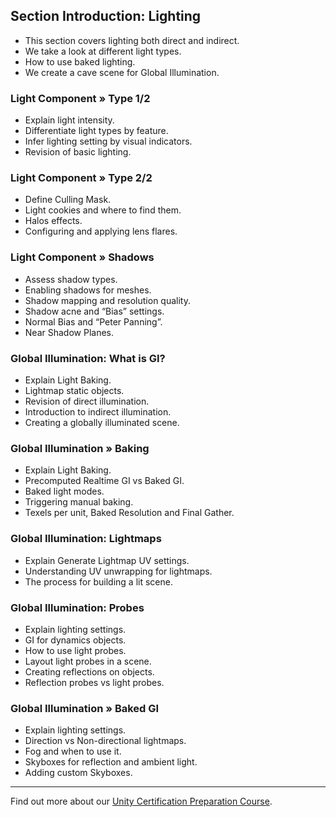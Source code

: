## Section Introduction: Lighting ###

+ This section covers lighting both direct and indirect.
+ We take a look at different light types.
+ How to use baked lighting.
+ We create a cave scene for Global Illumination.

### Light Component » Type 1/2 ###

+ Explain light intensity.
+ Differentiate light types by feature.
+ Infer lighting setting by visual indicators.
+ Revision of basic lighting.

### Light Component » Type 2/2 ###

+ Define Culling Mask.
+ Light cookies and where to find them.
+ Halos effects.
+ Configuring and applying lens flares.

### Light Component » Shadows ###

+ Assess shadow types.
+ Enabling shadows for meshes.
+ Shadow mapping and resolution quality.
+ Shadow acne and “Bias” settings.
+ Normal Bias and “Peter Panning”.
+ Near Shadow Planes.

### Global Illumination: What is GI? ###

+ Explain Light Baking.
+ Lightmap static objects.
+ Revision of direct illumination.
+ Introduction to indirect illumination.
+ Creating a globally illuminated scene.

### Global Illumination » Baking ###

+ Explain Light Baking.
+ Precomputed Realtime GI vs Baked GI.
+ Baked light modes.
+ Triggering manual baking.
+ Texels per unit, Baked Resolution and Final Gather.

### Global Illumination: Lightmaps ###

+ Explain Generate Lightmap UV settings.
+ Understanding UV unwrapping for lightmaps.
+ The process for building a lit scene.

### Global Illumination: Probes ###

+ Explain lighting settings.
+ GI for dynamics objects.
+ How to use light probes.
+ Layout light probes in a scene.
+ Creating reflections on objects.
+ Reflection probes vs light probes.

### Global Illumination » Baked GI ###

+ Explain lighting settings.
+ Direction vs Non-directional lightmaps.
+ Fog and when to use it.
+ Skyboxes for reflection and ambient light.
+ Adding custom Skyboxes.

---
Find out more about our [Unity Certification Preparation Course](https://www.udemy.com/unitycert?couponCode=GitHubDiscount).
